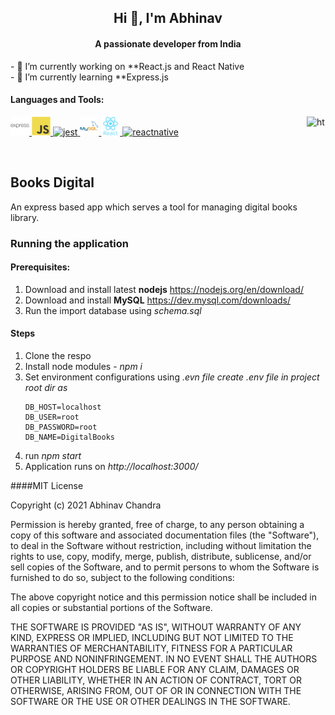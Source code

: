 <p>
<h2 align="center">Hi 👋, I'm Abhinav  </h1>

<p/>
<h4 align="center">A passionate developer from India </h4>
- 🔭 I’m currently working on **React.js and React Native<br>
- 🌱 I’m currently learning **Express.js

<h4 align="left">Languages and Tools:</h4>
<p align="left"> <a href="https://expressjs.com" target="_blank"> <img src="https://raw.githubusercontent.com/devicons/devicon/master/icons/express/express-original-wordmark.svg" alt="express" width="30" height="30"/> </a> <a href="https://developer.mozilla.org/en-US/docs/Web/JavaScript" target="_blank"> <img src="https://raw.githubusercontent.com/devicons/devicon/master/icons/javascript/javascript-original.svg" alt="javascript" width="30" height="30"/> </a> <a href="https://jestjs.io" target="_blank"> <img src="https://www.vectorlogo.zone/logos/jestjsio/jestjsio-icon.svg" alt="jest" width="30" height="30"/> </a> <a href="https://www.mysql.com/" target="_blank"> <img src="https://raw.githubusercontent.com/devicons/devicon/master/icons/mysql/mysql-original-wordmark.svg" alt="mysql" width="30" height="30"/> </a> <a href="https://reactjs.org/" target="_blank"> <img src="https://raw.githubusercontent.com/devicons/devicon/master/icons/react/react-original-wordmark.svg" alt="react" width="30" height="30"/> </a> <a href="https://reactnative.dev/" target="_blank"> <img src="https://reactnative.dev/img/header_logo.svg" alt="reactnative" width="30" height="30"/> </a> <a href="https://linkedin.com/in/https://www.linkedin.com/in/abhinav-chandra-6bb8a1117/" target="blank"><img align="right" src="https://raw.githubusercontent.com/rahuldkjain/github-profile-readme-generator/master/src/images/icons/Social/linked-in-alt.svg" alt="https://www.linkedin.com/in/abhinav-chandra-6bb8a1117/" height="20" width="30" /></a> </p>
<br>

## Books Digital
An express based app which serves a tool for managing digital books library.

### Running the application

#### Prerequisites: 
1. Download and install latest **nodejs** https://nodejs.org/en/download/
2. Download and install **MySQL** https://dev.mysql.com/downloads/
3. Run the import database using _schema.sql_

#### Steps
1. Clone the respo
2. Install node modules - _npm i_
3. Set environment configurations using _.evn file_
    *create .env file in project root dir as*
     ```
     DB_HOST=localhost
     DB_USER=root
     DB_PASSWORD=root
     DB_NAME=DigitalBooks

4. run _npm start_
5. Application runs on *http://localhost:3000/*

####MIT License

Copyright (c) 2021 Abhinav Chandra

Permission is hereby granted, free of charge, to any person obtaining a copy
of this software and associated documentation files (the "Software"), to deal
in the Software without restriction, including without limitation the rights
to use, copy, modify, merge, publish, distribute, sublicense, and/or sell
copies of the Software, and to permit persons to whom the Software is
furnished to do so, subject to the following conditions:

The above copyright notice and this permission notice shall be included in all
copies or substantial portions of the Software.

THE SOFTWARE IS PROVIDED "AS IS", WITHOUT WARRANTY OF ANY KIND, EXPRESS OR
IMPLIED, INCLUDING BUT NOT LIMITED TO THE WARRANTIES OF MERCHANTABILITY,
FITNESS FOR A PARTICULAR PURPOSE AND NONINFRINGEMENT. IN NO EVENT SHALL THE
AUTHORS OR COPYRIGHT HOLDERS BE LIABLE FOR ANY CLAIM, DAMAGES OR OTHER
LIABILITY, WHETHER IN AN ACTION OF CONTRACT, TORT OR OTHERWISE, ARISING FROM,
OUT OF OR IN CONNECTION WITH THE SOFTWARE OR THE USE OR OTHER DEALINGS IN THE
SOFTWARE.